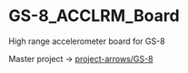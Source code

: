 # GS-8_ACCLRM_Board

High range accelerometer board for GS-8


Master project -> [project-arrows/GS-8](https://github.com/project-arrows/GS-8)

